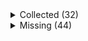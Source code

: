 <details><summary>Collected (32)</summary>
<p>

| Packet |
| --- |
| login |
| custom_payload |
| difficulty |
| abilities |
| held_item_slot |
| entity_status |
| statistics |
| player_info |
| position |
| world_border |
| update_time |
| spawn_position |
| window_items |
| set_slot |
| map_chunk |
| entity_metadata |
| entity_update_attributes |
| update_health |
| experience |
| spawn_entity_living |
| entity_equipment |
| block_change |
| entity_head_rotation |
| entity_teleport |
| entity_move_look |
| rel_entity_move |
| entity_velocity |
| sound_effect |
| multi_block_change |
| keep_alive |
| entity_destroy |
| entity_look |

</p>
</details>
<details><summary>Missing (44)</summary>
<p>

| Packet |
| --- |
| spawn_entity |
| spawn_entity_experience_orb |
| spawn_entity_weather |
| spawn_entity_painting |
| named_entity_spawn |
| animation |
| block_break_animation |
| tile_entity_data |
| block_action |
| boss_bar |
| tab_complete |
| chat |
| transaction |
| close_window |
| open_window |
| craft_progress_bar |
| set_cooldown |
| named_sound_effect |
| kick_disconnect |
| explosion |
| unload_chunk |
| game_state_change |
| world_event |
| world_particles |
| map |
| entity |
| vehicle_move |
| open_sign_entity |
| combat_event |
| bed |
| remove_entity_effect |
| resource_pack_send |
| respawn |
| camera |
| scoreboard_display_objective |
| attach_entity |
| scoreboard_objective |
| set_passengers |
| teams |
| scoreboard_score |
| title |
| playerlist_header |
| collect |
| entity_effect |

</p>
</details>